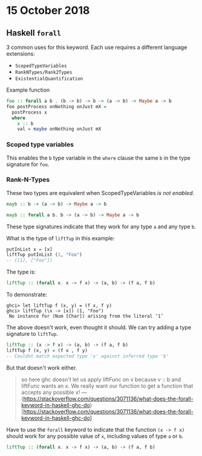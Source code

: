 # 15 October 2018

## Haskell `forall`

3 common uses for this keyword.
Each use requires a different language extensions:

- `ScopedTypeVariables`
- `RankNTypes/Rank2Types`
- `ExistentialQuantification`

Example function 

```haskell
foo :: forall a b . (b -> b) -> b -> (a -> b) -> Maybe a -> b
foo postProcess onNothing onJust mX =
  postProcess x
  where 
    x :: b
    val = maybe onNothing onJust mX
```

### Scoped type variables

This enables the `b` type variable in the `where` clause the same `b` in the 
type signature for `foo`.

### Rank-N-Types

These two types are equivalent when ScopedTypeVariables *is not enabled*.

```haskell
mayb :: b -> (a -> b) -> Maybe a -> b
```

```haskell
mayb :: forall a b. b -> (a -> b) -> Maybe a -> b
```

These type signatures indicate that they work for any type `a` and any type `b`.

What is the type of `liftTup` in this example:

```haskell
putInList x = [x]
liftTup putInList (1, "Foo")
-- ([1], ["Foo"])
```

The type is:

```haskell
liftTup :: (forall x. x -> f x) -> (a, b) -> (f a, f b)
```

To demonstrate:

```
ghci> let liftTup f (x, y) = (f x, f y)
ghci> liftTup (\x -> [x]) (1, "Foo")
 No instance for (Num [Char]) arising from the literal ‘1’
```

The above doesn't work, even thought it should.
We can try adding a type signature to `liftTup`.

```haskell
liftTup :: (x -> f x) -> (a, b) -> (f a, f b)
liftTup f (x, y) = (f x , f y)
-- Couldnt match expected type 'x' against inferred type 'b'
```

But that doesn't work either.

> so here ghc doesn't let us apply liftFunc on v because v :: b and liftFunc 
> wants an x. We really want our function to get a function that accepts any 
> possible x!
> &mdash; (https://stackoverflow.com/questions/3071136/what-does-the-forall-keyword-in-haskell-ghc-do)[https://stackoverflow.com/questions/3071136/what-does-the-forall-keyword-in-haskell-ghc-do]

Have to use the `forall` keyword to indicate that the function `(x -> f x)` 
should work for any possible value of `x`, including values of type `a` or `b`.

```haskell
liftTup :: (forall x. x -> f x) -> (a, b) -> (f a, f b)
```
